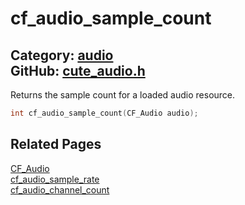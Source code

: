 [//]: # (This file is automatically generated by Cute Framework's docs parser.)
[//]: # (Do not edit this file by hand!)
[//]: # (See: https://github.com/RandyGaul/cute_framework/blob/master/samples/docs_parser.cpp)
[](../header.md ':include')

# cf_audio_sample_count

Category: [audio](/api_reference?id=audio)  
GitHub: [cute_audio.h](https://github.com/RandyGaul/cute_framework/blob/master/include/cute_audio.h)  
---

Returns the sample count for a loaded audio resource.

```cpp
int cf_audio_sample_count(CF_Audio audio);
```

## Related Pages

[CF_Audio](/audio/cf_audio.md)  
[cf_audio_sample_rate](/audio/cf_audio_sample_rate.md)  
[cf_audio_channel_count](/audio/cf_audio_channel_count.md)  
